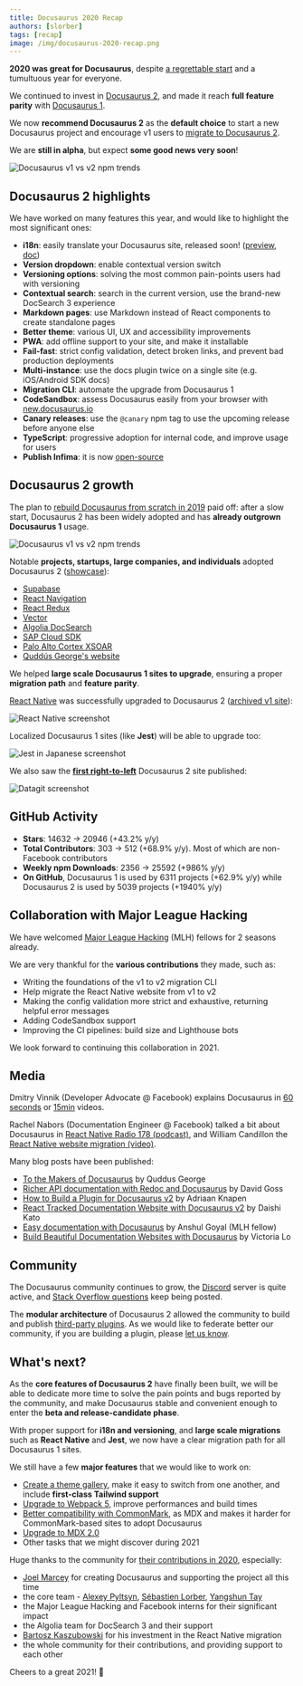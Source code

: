 ```yaml
---
title: Docusaurus 2020 Recap
authors: [slorber]
tags: [recap]
image: /img/docusaurus-2020-recap.png
---
```


**2020 was great for Docusaurus**, despite [a regrettable start](https://docusaurus.io/blog/2020/01/07/tribute-to-endi) and a tumultuous year for everyone.

We continued to invest in [Docusaurus 2](https://docusaurus.io/), and made it reach **full feature parity** with [Docusaurus 1](https://v1.docusaurus.io/).

We now **recommend Docusaurus 2** as the **default choice** to start a new Docusaurus project and encourage v1 users to [migrate to Docusaurus 2](https://docusaurus.io/docs/migration).

We are **still in alpha**, but expect **some good news very soon**!

![Docusaurus v1 vs v2 npm trends](/img/blog/2020-recap/docusaurus-plushie-banner.jpeg)

<!--truncate-->

## Docusaurus 2 highlights

We have worked on many features this year, and would like to highlight the most significant ones:

- **i18n**: easily translate your Docusaurus site, released soon! ([preview](https://github.com/facebook/docusaurus/pull/3325), [doc](https://docusaurus.io/docs/next/i18n/introduction))
- **Version dropdown**: enable contextual version switch
- **Versioning options**: solving the most common pain-points users had with versioning
- **Contextual search**: search in the current version, use the brand-new DocSearch 3 experience
- **Markdown pages**: use Markdown instead of React components to create standalone pages
- **Better theme**: various UI, UX and accessibility improvements
- **PWA**: add offline support to your site, and make it installable
- **Fail-fast**: strict config validation, detect broken links, and prevent bad production deployments
- **Multi-instance**: use the docs plugin twice on a single site (e.g. iOS/Android SDK docs)
- **Migration CLI**: automate the upgrade from Docusaurus 1
- **CodeSandbox**: assess Docusaurus easily from your browser with [new.docusaurus.io](https://new.docusaurus.io/)
- **Canary releases**: use the `@canary` npm tag to use the upcoming release before anyone else
- **TypeScript**: progressive adoption for internal code, and improve usage for users
- **Publish Infima**: it is now [open-source](https://github.com/facebookincubator/infima)

## Docusaurus 2 growth

The plan to [rebuild Docusaurus from scratch in 2019](https://docusaurus.io/blog/2019/12/30/docusaurus-2019-recap) paid off: after a slow start, Docusaurus 2 has been widely adopted and has **already outgrown Docusaurus 1** usage.

![Docusaurus v1 vs v2 npm trends](/img/blog/2020-recap/docusaurus-npm-trends.png)

Notable **projects, startups, large companies, and individuals** adopted Docusaurus 2 ([showcase](https://docusaurus.io/showcase)):

- [Supabase](https://supabase.io)
- [React Navigation](https://reactnavigation.org)
- [React Redux](https://react-redux.js.org/)
- [Vector](https://vector.dev)
- [Algolia DocSearch](https://docsearch.algolia.com)
- [SAP Cloud SDK](https://sap.github.io/cloud-sdk)
- [Palo Alto Cortex XSOAR](https://xsoar.pan.dev)
- [Quddús George's website](https://portfoliosaurus.now.sh)

We helped **large scale Docusaurus 1 sites to upgrade**, ensuring a proper **migration path** and **feature parity**.

[React Native](https://reactnative.dev/) was successfully upgraded to Docusaurus 2 ([archived v1 site](http://archive.reactnative.dev/)):

![React Native screenshot](/img/blog/2020-recap/react-native-screenshot.png)

Localized Docusaurus 1 sites (like **Jest**) will be able to upgrade too:

![Jest in Japanese screenshot](/img/blog/2020-recap/jest-screenshot.png)

We also saw the **[first right-to-left](https://datagit.ir/)** Docusaurus 2 site published:

![Datagit screenshot](/img/blog/2020-recap/datagit-rtl-screenshot.png)

## GitHub Activity

- **Stars**: 14632 → 20946 (+43.2% y/y)
- **Total Contributors**: 303 → 512 (+68.9% y/y). Most of which are non-Facebook contributors
- **Weekly npm Downloads**: 2356 → 25592 (+986% y/y)
- **On GitHub**, Docusaurus 1 is used by 6311 projects (+62.9% y/y) while Docusaurus 2 is used by 5039 projects (+1940% y/y)

## Collaboration with Major League Hacking

We have welcomed [Major League Hacking](https://mlh.io/) (MLH) fellows for 2 seasons already.

We are very thankful for the **various contributions** they made, such as:

- Writing the foundations of the v1 to v2 migration CLI
- Help migrate the React Native website from v1 to v2
- Making the config validation more strict and exhaustive, returning helpful error messages
- Adding CodeSandbox support
- Improving the CI pipelines: build size and Lighthouse bots

We look forward to continuing this collaboration in 2021.

## Media

Dmitry Vinnik (Developer Advocate @ Facebook) explains Docusaurus in [60 seconds](https://www.youtube.com/watch?v=_An9EsKPhp0) or [15min](https://www.youtube.com/watch?v=Yhyx7otSksg) videos.

Rachel Nabors (Documentation Engineer @ Facebook) talked a bit about Docusaurus in [React Native Radio 178 (podcast)](https://reactnativeradio.com/episodes/178-documenting-react-native-with-rachel-nabors-gWxwySPl), and William Candillon the [React Native website migration (video)](https://www.youtube.com/watch?v=-zhjq2ECKq4).

Many blog posts have been published:

- [To the Makers of Docusaurus](https://portfoliosaurus.now.sh/blog/toTheMakers) by Quddus George
- [Richer API documentation with Redoc and Docusaurus](https://davidgoss.co/blog/api-documentation-redoc-docusaurus/) by David Goss
- [How to Build a Plugin for Docusaurus v2](https://aknapen.nl/blog/how-to-build-a-plugin-for-docusaurus-v2/) by Adriaan Knapen
- [React Tracked Documentation Website with Docusaurus v2](https://blog.axlight.com/posts/react-tracked-documentation-website-with-docusaurus-v2/) by Daishi Kato
- [Easy documentation with Docusaurus](https://blog.logrocket.com/easy-documentation-with-docusaurus/) by Anshul Goyal (MLH fellow)
- [Build Beautiful Documentation Websites with Docusaurus](https://lo-victoria.com/build-beautiful-documentation-websites-with-docusaurus) by Victoria Lo

## Community

The Docusaurus community continues to grow, the [Discord](https://discord.gg/docusaurus) server is quite active, and [Stack Overflow questions](https://stackoverflow.com/questions/tagged/docusaurus) keep being posted.

The **modular architecture** of Docusaurus 2 allowed the community to build and publish [third-party plugins](https://docusaurus.io/community/resources#community-plugins-). As we would like to federate better our community, if you are building a plugin, please [let us know](https://github.com/facebook/docusaurus/discussions/4025).

## What's next?

As the **core features of Docusaurus 2** have finally been built, we will be able to dedicate more time to solve the pain points and bugs reported by the community, and make Docusaurus stable and convenient enough to enter the **beta and release-candidate phase**.

With proper support for **i18n and versioning**, and **large scale migrations** such as **React Native** and **Jest**, we now have a clear migration path for all Docusaurus 1 sites.

We still have a few **major features** that we would like to work on:

- [Create a theme gallery](https://github.com/facebook/docusaurus/issues/3522), make it easy to switch from one another, and include **first-class Tailwind support**
- [Upgrade to Webpack 5](https://github.com/facebook/docusaurus/issues/4027), improve performances and build times
- [Better compatibility with CommonMark](https://github.com/facebook/docusaurus/issues/3018), as MDX and makes it harder for CommonMark-based sites to adopt Docusaurus
- [Upgrade to MDX 2.0](https://github.com/facebook/docusaurus/issues/4029)
- Other tasks that we might discover during 2021

Huge thanks to the community for [their contributions in 2020](https://github.com/facebook/docusaurus/graphs/contributors?from=2020-01-01&to=2021-01-01&type=c), especially:

- [Joel Marcey](https://github.com/JoelMarcey) for creating Docusaurus and supporting the project all this time
- the core team - [Alexey Pyltsyn](https://github.com/lex111), [Sébastien Lorber](https://sebastienlorber.com), [Yangshun Tay](https://twitter.com/yangshunz)
- the Major League Hacking and Facebook interns for their significant impact
- the Algolia team for DocSearch 3 and their support
- [Bartosz Kaszubowski](https://github.com/Simek) for his investment in the React Native migration
- the whole community for their contributions, and providing support to each other

Cheers to a great 2021! 🎉
